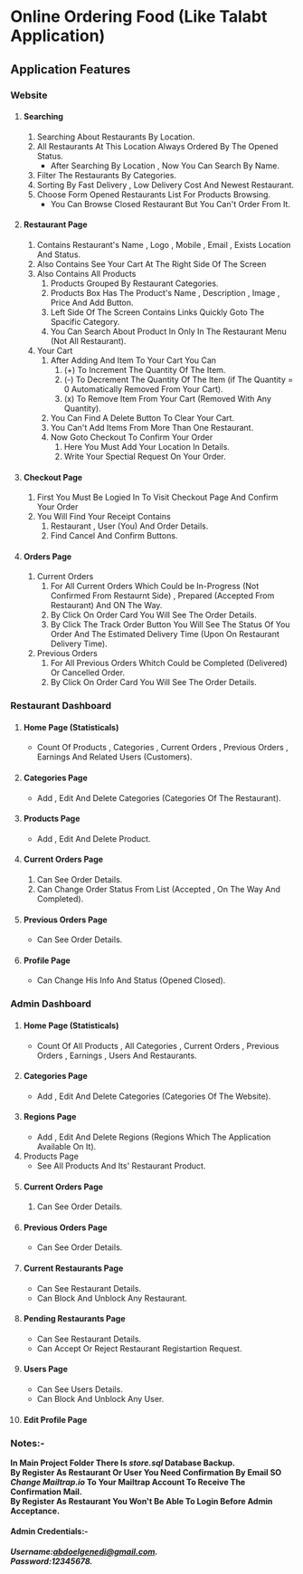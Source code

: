 # Online Ordering Food (Like Talabt Application)
## Application Features 
### Website
1. #### Searching
    1. Searching About Restaurants By Location.
    2. All Restaurants At This Location Always Ordered By The Opened Status.
       * After Searching By Location , Now You Can Search By Name.
    4. Filter The Restaurants By Categories.
    5. Sorting By Fast Delivery , Low Delivery Cost And Newest Restaurant.
    6. Choose Form Opened Restaurants List For Products Browsing.
       * You Can Browse Closed Restaurant But You Can't Order From It.
2. #### Restaurant Page
    1. Contains Restaurant's Name , Logo , Mobile , Email , Exists Location And Status.
    2. Also Contains See Your Cart At The Right Side Of The Screen
    3. Also Contains All Products 
        1. Products Grouped By Restaurant Categories.
        2. Products Box Has The Product's Name , Description , Image , Price And Add Button.
        3. Left Side Of The Screen Contains Links Quickly Goto The Spacific Category.
        4. You Can Search About Product In Only In The Restaurant Menu (Not All Restaurant).
    4. Your Cart
        1. After Adding And Item To Your Cart You Can
            1. (+) To Increment The Quantity Of The Item.
            2. (-) To Decrement The Quantity Of The Item (if The Quantity = 0 Automatically Removed From Your Cart).
            3. (x) To Remove Item From Your Cart (Removed With Any Quantity).
         2. You Can Find A Delete Button To Clear Your Cart.
         3. You Can't Add Items From More Than One Restaurant.
         4. Now Goto Checkout To Confirm Your Order
            1. Here You Must Add Your Location In Details.
            2. Write Your Spectial Request On Your Order.
  3. #### Checkout Page 
     1. First You Must Be Logied In To Visit Checkout Page And Confirm Your Order 
     2. You Will Find Your Receipt Contains
        1. Restaurant , User (You) And Order Details.
        2. Find Cancel And Confirm Buttons.
  4. #### Orders Page
     1. Current Orders
        1. For All Current Orders Which Could be In-Progress (Not Confirmed From Restaurnt Side) , Prepared (Accepted From Restaurant) And ON The Way.
        2. By Click On Order Card You Will See The Order Details.
        3. By Click The Track Order Button You Will See The Status Of You Order And The Estimated Delivery Time (Upon On Restaurant Delivery Time).
     2. Previous Orders
        1. For All Previous Orders Whitch Could be Completed (Delivered) Or Cancelled Order.
        2. By Click On Order Card You Will See The Order Details.       
### Restaurant Dashboard
  1. #### Home Page (Statisticals)
     * Count Of Products , Categories , Current Orders , Previous Orders , Earnings And Related Users (Customers).
  2. #### Categories Page
     * Add , Edit And Delete Categories (Categories Of The Restaurant).   
  3. #### Products Page
     * Add , Edit And Delete Product.
  4. #### Current Orders Page
     1. Can See Order Details.
     2. Can Change Order Status From List (Accepted , On The Way And Completed).
  5. #### Previous Orders Page 
     * Can See Order Details.
  6. #### Profile Page 
     * Can Change His Info And Status (Opened Closed). 
### Admin Dashboard
  1. #### Home Page (Statisticals)
     * Count Of All Products , All Categories , Current Orders , Previous Orders , Earnings , Users And Restaurants.
  2. #### Categories Page
     * Add , Edit And Delete Categories (Categories Of The Website).
  2. #### Regions Page
     * Add , Edit And Delete Regions (Regions Which The Application Available On It).   
  3. Products Page
     * See All Products And Its' Restaurant Product.
  4. #### Current Orders Page
     1. Can See Order Details. 
  5. #### Previous Orders Page 
     * Can See Order Details.
  6. #### Current Restaurants Page
     * Can See Restaurant Details.
     * Can Block And Unblock Any Restaurant.
  7. #### Pending Restaurants Page
     * Can See Restaurant Details.
     * Can Accept Or Reject Restaurant Registartion Request.
  8. #### Users Page
     * Can See Users Details.
     * Can Block And Unblock Any User.
  9. #### Edit Profile Page
  
  ### Notes:-
  **In Main Project Folder There Is _store.sql_ Database Backup.**\
  **By Register As Restaurant Or User You Need Confirmation By Email SO _Change Mailtrap.io_ To Your Mailtrap Account To Receive The Confirmation Mail.**\
  **By Register As Restaurant You Won't Be Able To Login Before Admin Acceptance.**
  #### Admin Credentials:-
  **_Username:abdoelgenedi@gmail.com._**\
  **_Password:12345678._**
  
   
